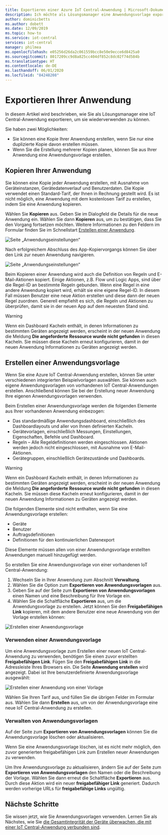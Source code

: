 ```yaml
---
title: Exportieren einer Azure IoT Central-Anwendung | Microsoft-Dokumentation
description: Ich möchte als Lösungsmanager eine Anwendungsvorlage exportieren, um sie wiederverwenden zu können.
author: dominicbetts
ms.author: dobett
ms.date: 12/09/2019
ms.topic: how-to
ms.service: iot-central
services: iot-central
manager: philmea
ms.openlocfilehash: e05256d26da2c061559bcc8e50e9ecce6d8425a0
ms.sourcegitcommit: 8017209cc9d8a825cc404df852c8dc02f74d584b
ms.translationtype: HT
ms.contentlocale: de-DE
ms.lasthandoff: 06/01/2020
ms.locfileid: "84248208"
---
```

# <a name="export-your-application"></a>Exportieren Ihrer Anwendung

In diesem Artikel wird beschrieben, wie Sie als Lösungsmanager eine IoT Central-Anwendung exportieren, um sie wiederverwenden zu können.

Sie haben zwei Möglichkeiten:

- Sie können eine Kopie Ihrer Anwendung erstellen, wenn Sie nur eine duplizierte Kopie davon erstellen müssen.
- Wenn Sie die Erstellung mehrerer Kopien planen, können Sie aus Ihrer Anwendung eine Anwendungsvorlage erstellen.

## <a name="copy-your-application"></a>Kopieren Ihrer Anwendung

Sie können eine Kopie jeder Anwendung erstellen, mit Ausnahme von Geräteinstanzen, Gerätedatenverlauf und Benutzerdaten. Die Kopie verwendet einen Standard-Tarif, der Ihnen in Rechnung gestellt wird. Es ist nicht möglich, eine Anwendung mit dem kostenlosen Tarif zu erstellen, indem Sie eine Anwendung kopieren.

Wählen Sie **Kopieren** aus. Geben Sie im Dialogfeld die Details für die neue Anwendung ein. Wählen Sie dann **Kopieren** aus, um zu bestätigen, dass Sie den Vorgang fortsetzen möchten. Weitere Informationen zu den Feldern im Formular finden Sie im Schnellstart [Erstellen einer Anwendung](quick-deploy-iot-central.md).

![Seite „Anwendungseinstellungen“](media/howto-use-app-templates/appcopy2.png)

Nach erfolgreichem Abschluss des App-Kopiervorgangs können Sie über den Link zur neuen Anwendung navigieren.

![Seite „Anwendungseinstellungen“](media/howto-use-app-templates/appcopy3a.png)

Beim Kopieren einer Anwendung wird auch die Definition von Regeln und E-Mail-Aktionen kopiert. Einige Aktionen, z.B. Flow und Logic Apps, sind über die Regel-ID an bestimmte Regeln gebunden. Wenn eine Regel in eine andere Anwendung kopiert wird, erhält sie eine eigene Regel-ID. In diesem Fall müssen Benutzer eine neue Aktion erstellen und diese dann der neuen Regel zuordnen. Generell empfiehlt es sich, die Regeln und Aktionen zu überprüfen, damit sie in der neuen App auf dem neuesten Stand sind.

> [!WARNING]
> Wenn ein Dashboard Kacheln enthält, in denen Informationen zu bestimmten Geräten angezeigt werden, erscheint in der neuen Anwendung die Meldung **Die angeforderte Ressource wurde nicht gefunden** in diesen Kacheln. Sie müssen diese Kacheln erneut konfigurieren, damit in der neuen Anwendung Informationen zu Geräten angezeigt werden.

## <a name="create-an-application-template"></a>Erstellen einer Anwendungsvorlage

Wenn Sie eine Azure IoT Central-Anwendung erstellen, können Sie unter verschiedenen integrierten Beispielvorlagen auswählen. Sie können auch eigene Anwendungsvorlagen von vorhandenen IoT Central-Anwendungen erstellen. Anschließend können Sie bei der Erstellung neuer Anwendung Ihre eigenen Anwendungsvorlagen verwenden.

Beim Erstellen einer Anwendungsvorlage werden die folgenden Elemente aus Ihrer vorhandenen Anwendung einbezogen:

- Das standardmäßige Anwendungsdashboard, einschließlich des Dashboardlayouts und aller von Ihnen definierten Kacheln.
- Gerätevorlagen, einschließlich Messungen, Einstellungen, Eigenschaften, Befehle und Dashboard.
- Regeln – Alle Regeldefinitionen werden eingeschlossen. Aktionen werden jedoch nicht eingeschlossen, mit Ausnahme von E-Mail-Aktionen.
- Gerätegruppen, einschließlich Gerätezustände und Dashboards.

> [!WARNING]
> Wenn ein Dashboard Kacheln enthält, in denen Informationen zu bestimmten Geräten angezeigt werden, erscheint in der neuen Anwendung die Meldung **Die angeforderte Ressource wurde nicht gefunden** in diesen Kacheln. Sie müssen diese Kacheln erneut konfigurieren, damit in der neuen Anwendung Informationen zu Geräten angezeigt werden.

Die folgenden Elemente sind nicht enthalten, wenn Sie eine Anwendungsvorlage erstellen:

- Geräte
- Benutzer
- Auftragsdefinitionen
- Definitionen für den kontinuierlichen Datenexport

Diese Elemente müssen allen von einer Anwendungsvorlage erstellten Anwendungen manuell hinzugefügt werden.

So erstellen Sie eine Anwendungsvorlage von einer vorhandenen IoT Central-Anwendung:

1. Wechseln Sie in Ihrer Anwendung zum Abschnitt **Verwaltung**.
1. Wählen Sie die Option zum **Exportieren von Anwendungsvorlagen** aus.
1. Geben Sie auf der Seite zum **Exportieren von Anwendungsvorlagen** einen Namen und eine Beschreibung für Ihre Vorlage ein.
1. Wählen Sie die Schaltfläche **Exportieren** aus, um die Anwendungsvorlage zu erstellen. Jetzt können Sie den **Freigabefähigen Link** kopieren, mit dem andere Benutzer eine neue Anwendung von der Vorlage erstellen können:

![Erstellen einer Anwendungsvorlage](media/howto-use-app-templates/create-template.png)

### <a name="use-an-application-template"></a>Verwenden einer Anwendungsvorlage

Um eine Anwendungsvorlage zum Erstellen einer neuen IoT Central-Anwendung zu verwenden, benötigen Sie einen zuvor erstellten **Freigabefähigen Link**. Fügen Sie den **Freigabefähigen Link** in die Adressleiste Ihres Browsers ein. Die Seite **Anwendung erstellen** wird angezeigt. Dabei ist Ihre benutzerdefinierte Anwendungsvorlage ausgewählt:

![Erstellen einer Anwendung von einer Vorlage](media/howto-use-app-templates/create-app.png)

Wählen Sie Ihren Tarif aus, und füllen Sie die übrigen Felder im Formular aus. Wählen Sie dann **Erstellen** aus, um von der Anwendungsvorlage eine neue IoT Central-Anwendung zu erstellen.

### <a name="manage-application-templates"></a>Verwalten von Anwendungsvorlagen

Auf der Seite zum **Exportieren von Anwendungsvorlagen** können Sie die Anwendungsvorlage löschen oder aktualisieren.

Wenn Sie eine Anwendungsvorlage löschen, ist es nicht mehr möglich, den zuvor generierten freigabefähigen Link zum Erstellen neuer Anwendungen zu verwenden.

Um Ihre Anwendungsvorlage zu aktualisieren, ändern Sie auf der Seite zum **Exportieren von Anwendungsvorlagen** den Namen oder die Beschreibung der Vorlage. Wählen Sie dann erneut die Schaltfläche **Exportieren** aus. Durch diese Aktion wird ein neuer **freigabefähiger Link** generiert. Dadurch werden vorherige URLs für **freigabefähige Links** ungültig.

## <a name="next-steps"></a>Nächste Schritte

Sie wissen jetzt, wie Sie Anwendungsvorlagen verwenden. Lernen Sie als Nächstes, wie Sie [die Gesamtintegrität der Geräte überwachen, die mit einer IoT Central-Anwendung verbunden sind](howto-monitor-application-health.md).
